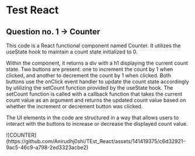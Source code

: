 <h1>Test React</h1>
<h2>Question no. 1 -> Counter </h2>
<p>This code is a React functional component named Counter. It utilizes the useState hook to maintain a count state initialized to 0.

Within the component, it returns a div with a h1 displaying the current count state. Two buttons are present: one to increment the count by 1 when clicked, and another to decrement the count by 1 when clicked. Both buttons use the onClick event handler to update the count state accordingly by utilizing the setCount function provided by the useState hook. The setCount function is called with a callback function that takes the current count value as an argument and returns the updated count value based on whether the increment or decrement button was clicked.

The UI elements in the code are structured in a way that allows users to interact with the buttons to increase or decrease the displayed count value.
</p>
![COUNTER](https://github.com/Anirudhj0shi/TEst_React/assets/141419375/c6d32921-9ac5-46c9-a798-2ed3323acbe2)
